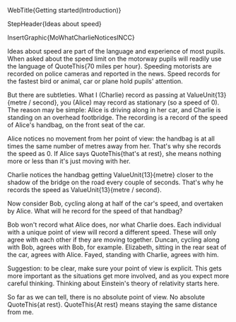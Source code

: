 WebTitle{Getting started(Introduction)}

StepHeader{Ideas about speed}

InsertGraphic{MoWhatCharlieNoticesINCC}

Ideas about speed are part of the language and experience of most pupils. When asked about the speed limit on the motorway pupils will readily use the language of QuoteThis{70 miles per hour}. Speeding motorists are recorded on police cameras and reported in the news. Speed records for the fastest bird or animal, car or plane hold pupils' attention.

But there are subtleties. What I (Charlie) record as passing at ValueUnit{13}{metre / second}, you (Alice) may record as stationary (so a speed of 0). The reason may be simple: Alice is driving along in her car, and Charlie is standing on an overhead footbridge. The recording is a record of the speed of Alice's handbag, on the front seat of the car.

Alice notices no movement from her point of view: the handbag is at all times the same number of metres away from her. That's why she records the speed as 0. If Alice says QuoteThis{that's at rest}, she means nothing more or less than it's just moving with her.

Charlie notices the handbag getting ValueUnit{13}{metre} closer to the shadow of the bridge on the road every couple of seconds. That's why he records the speed as ValueUnit{13}{metre / second}.

Now consider Bob, cycling along at half of the car's speed, and overtaken by Alice. What will he record for the speed of that handbag?

Bob won't record what Alice does, nor what Charlie does. Each individual with a unique point of view will record a different speed. These will only agree with each other if they are moving together. Duncan, cycling along with Bob, agrees with Bob, for example. Elizabeth, sitting in the rear seat of the car, agrees with Alice. Fayed, standing with Charlie, agrees with him.

Suggestion: to be clear, make sure your point of view is explicit. This gets more important as the situations get more involved, and as you expect more careful thinking. Thinking about Einstein's theory of relativity starts here.

So far as we can tell, there is no absolute point of view. No absolute QuoteThis{at rest}. QuoteThis{At rest} means staying the same distance from me.

